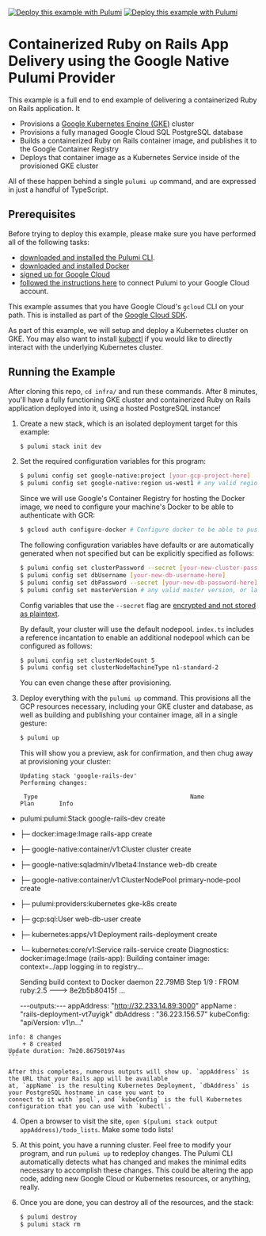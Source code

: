 [![Deploy this example with Pulumi](https://www.pulumi.com/images/deploy-with-pulumi/dark.svg)](https://app.pulumi.com/new?template=https://github.com/pulumi/examples/tree/master/gcp-ts-k8s-ruby-on-rails-postgresql/infra#gh-light-mode-only)
[![Deploy this example with Pulumi](https://get.pulumi.com/new/button-light.svg)](https://app.pulumi.com/new?template=https://github.com/pulumi/examples/tree/master/gcp-ts-k8s-ruby-on-rails-postgresql/infra#gh-dark-mode-only)

# Containerized Ruby on Rails App Delivery using the Google Native Pulumi Provider

This example is a full end to end example of delivering a containerized Ruby on Rails application. It

-   Provisions a [Google Kubernetes Engine (GKE)](https://cloud.google.com/kubernetes-engine/) cluster
-   Provisions a fully managed Google Cloud SQL PostgreSQL database
-   Builds a containerized Ruby on Rails container image, and publishes it to the Google Container Registry
-   Deploys that container image as a Kubernetes Service inside of the provisioned GKE cluster

All of these happen behind a single `pulumi up` command, and are expressed in just a handful of TypeScript.

## Prerequisites

Before trying to deploy this example, please make sure you have performed all of the following tasks:
-  [downloaded and installed the Pulumi CLI](https://www.pulumi.com/docs/get-started/install/).
-  [downloaded and installed Docker](https://docs.docker.com/install/)
-  [signed up for Google Cloud](https://cloud.google.com/free/)
-  [followed the instructions here](https://www.pulumi.com/docs/intro/cloud-providers/gcp/setup/) to connect Pulumi to your Google Cloud account.

This example assumes that you have Google Cloud's `gcloud` CLI on your path. This is installed as part of the
[Google Cloud SDK](https://cloud.google.com/sdk/).

As part of this example, we will setup and deploy a Kubernetes cluster on GKE. You may also want to install [kubectl](https://kubernetes.io/docs/tasks/tools/#kubectl) if you would like to directly interact with the underlying Kubernetes cluster.

## Running the Example

After cloning this repo, `cd infra/` and run these commands. After 8 minutes, you'll have a fully functioning GKE
cluster and containerized Ruby on Rails application deployed into it, using a hosted PostgreSQL instance!

1. Create a new stack, which is an isolated deployment target for this example:

    ```bash
    $ pulumi stack init dev
    ```

2. Set the required configuration variables for this program:

    ```bash
    $ pulumi config set google-native:project [your-gcp-project-here]
    $ pulumi config set google-native:region us-west1 # any valid region
    ```

    Since we will use Google's Container Registry for hosting the Docker image, we need to configure your machine's Docker to be able to authenticate with GCR:

    ```bash
    $ gcloud auth configure-docker # Configure docker to be able to push to your Google project's container registry
    ```

    The following configuration variables have defaults or are automatically generated when not specified but can be explicitly specified as follows:

    ```bash
    $ pulumi config set clusterPassword --secret [your-new-cluster-password-here] # must be at least 16 characters
    $ pulumi config set dbUsername [your-new-db-username-here]
    $ pulumi config set dbPassword --secret [your-new-db-password-here]
    $ pulumi config set masterVersion # any valid master version, or latest
    ```

    Config variables that use the `--secret` flag are [encrypted and not stored as plaintext](https://www.pulumi.com/docs/intro/concepts/config/#secrets).

    By default, your cluster will use the default nodepool. `index.ts` includes a reference incantation to enable an additional nodepool
    which can be configured as follows:
    ```bash
    $ pulumi config set clusterNodeCount 5
    $ pulumi config set clusterNodeMachineType n1-standard-2
    ```

    You can even change these after provisioning.

3. Deploy everything with the `pulumi up` command. This provisions all the GCP resources necessary, including
   your GKE cluster and database, as well as building and publishing your container image, all in a single gesture:

    ```bash
    $ pulumi up
    ```

    This will show you a preview, ask for confirmation, and then chug away at provisioning your cluster:

    ```
    Updating stack 'google-rails-dev'
    Performing changes:

     Type                                           Name                        Plan       Info
 +   pulumi:pulumi:Stack                            google-rails-dev            create
 +   ├─ docker:image:Image                          rails-app                   create
 +   ├─ google-native:container/v1:Cluster          cluster                     create
 +   ├─ google-native:sqladmin/v1beta4:Instance     web-db                      create
 +   ├─ google-native:container/v1:ClusterNodePool  primary-node-pool           create
 +   ├─ pulumi:providers:kubernetes                 gke-k8s                     create
 +   ├─ gcp:sql:User                                web-db-user                 create
 +   ├─ kubernetes:apps/v1:Deployment               rails-deployment            create
 +   └─ kubernetes:core/v1:Service                  rails-service               create
    Diagnostics:
      docker:image:Image (rails-app):
        Building container image: context=../app
        logging in to registry...

        Sending build context to Docker daemon  22.79MB
        Step 1/9 : FROM ruby:2.5
         ---> 8e2b5b80415f
    ...

        ---outputs:---
        appAddress: "http://32.233.14.89:3000"
        appName   : "rails-deployment-vt7uyigk"
        dbAddress : "36.223.156.57"
        kubeConfig: "apiVersion: v1\n..."

    info: 8 changes
        + 8 created
    Update duration: 7m20.867501974as
    ```

    After this completes, numerous outputs will show up. `appAddress` is the URL that your Rails app will be available
    at, `appName` is the resulting Kubernetes Deployment, `dbAddress` is your PostgreSQL hostname in case you want to
    connect to it with `psql`, and `kubeConfig` is the full Kubernetes configuration that you can use with `kubectl`.

4. Open a browser to visit the site, `open $(pulumi stack output appAddress)/todo_lists`. Make some todo lists!

5. At this point, you have a running cluster. Feel free to modify your program, and run `pulumi up` to redeploy changes.
   The Pulumi CLI automatically detects what has changed and makes the minimal edits necessary to accomplish these
   changes. This could be altering the app code, adding new Google Cloud or Kubernetes resources, or anything, really.

6. Once you are done, you can destroy all of the resources, and the stack:

    ```bash
    $ pulumi destroy
    $ pulumi stack rm
    ```
